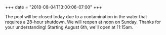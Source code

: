 +++
date = "2018-08-04T13:00:06-07:00"
+++

The pool will be closed today due to a contamination in the water that requires a 28-hour shutdown. We will reopen at noon on Sunday. Thanks for your understanding! Starting August 6th, we'll open at 11:15am.
